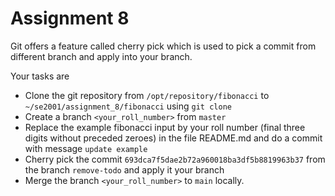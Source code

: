 # Assignment 8

Git offers a feature called cherry pick which is used to pick a commit from different branch and apply into your branch.

Your tasks are

- Clone the git repository from `/opt/repository/fibonacci` to `~/se2001/assignment_8/fibonacci` using `git clone`
- Create a branch `<your_roll_number>` from `master`
- Replace the example fibonacci input by your roll number (final three digits without preceded zeroes) in the file README.md and do a commit with message `update example`
- Cherry pick the commit `693dca7f5dae2b72a960018ba3df5b8819963b37` from the branch `remove-todo` and apply it your branch
- Merge the branch `<your_roll_number>` to `main` locally.
